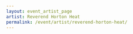 ```yaml
---
layout: event_artist_page
artist: Reverend Horton Heat
permalink: /event/artist/reverend-horton-heat/
---
```




